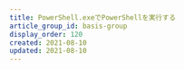 ```yaml
---
title: PowerShell.exeでPowerShellを実行する
article_group_id: basis-group
display_order: 120
created: 2021-08-10
updated: 2021-08-10
---
```

